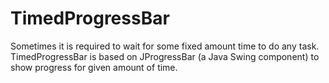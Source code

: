 # TimedProgressBar
Sometimes it is required to wait for some fixed amount time to do any task.
TimedProgressBar is based on JProgressBar (a Java Swing component) to show progress for given amount of time.
